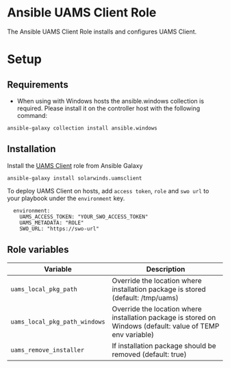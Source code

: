 # Ansible UAMS Client Role

The Ansible UAMS Client Role installs and configures UAMS Client.

# Setup
## Requirements
- When using with Windows hosts the ansible.windows collection is required. Please install it on the controller host with the following command:
```
ansible-galaxy collection install ansible.windows
```
## Installation

Install the [UAMS Client](https://galaxy.ansible.com/solarwinds/uamsclient) role from Ansible Galaxy
```
ansible-galaxy install solarwinds.uamsclient
```

To deploy UAMS Client on hosts, add `access token`, `role` and `swo url` to your playbook under the `environment` key.

```
  environment:
    UAMS_ACCESS_TOKEN: "YOUR_SWO_ACCESS_TOKEN"
    UAMS_METADATA: "ROLE"
    SWO_URL: "https://swo-url"
```

## Role variables

| Variable | Description |
| -------------------- | --------------------------------------------------------------- |
| `uams_local_pkg_path` | Override the location where installation package is stored (default: /tmp/uams) |
| `uams_local_pkg_path_windows` | Override the location where installation package is stored on Windows (default: value of TEMP env variable) |
| `uams_remove_installer` | If installation package should be removed (default: true) |